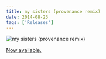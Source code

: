 ```yaml
---
title: my sisters (provenance remix)
date: 2014-08-23
tags: ['Releases']
---
```


![my sisters (provenance remix)](/rm_ation/images/my-sisters-provenance-remix.jpg)

[Now available.](https://soundcloud.com/tyleretters/my-sisters-provenance-remix)
